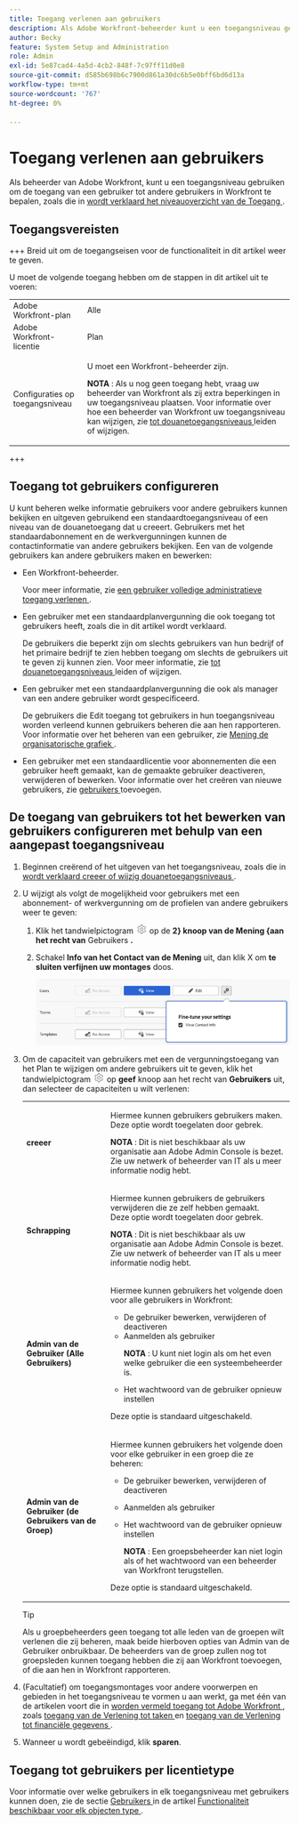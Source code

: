 ```yaml
---
title: Toegang verlenen aan gebruikers
description: Als Adobe Workfront-beheerder kunt u een toegangsniveau gebruiken om de toegang van een gebruiker tot andere gebruikers in Workfront te definiëren.
author: Becky
feature: System Setup and Administration
role: Admin
exl-id: 5e87cad4-4a5d-4cb2-848f-7c97ff11d0e8
source-git-commit: d585b698b6c7900d861a30dc6b5e0bff6bd6d13a
workflow-type: tm+mt
source-wordcount: '767'
ht-degree: 0%

---
```



# Toegang verlenen aan gebruikers

Als beheerder van Adobe Workfront, kunt u een toegangsniveau gebruiken om de toegang van een gebruiker tot andere gebruikers in Workfront te bepalen, zoals die in [ wordt verklaard het niveauoverzicht van de Toegang ](../../../administration-and-setup/add-users/access-levels-and-object-permissions/access-levels-overview.md).

## Toegangsvereisten

+++ Breid uit om de toegangseisen voor de functionaliteit in dit artikel weer te geven.

U moet de volgende toegang hebben om de stappen in dit artikel uit te voeren:

<table style="table-layout:auto"> 
 <col> 
 <col> 
 <tbody> 
  <tr> 
   <td role="rowheader">Adobe Workfront-plan</td> 
   <td>Alle</td> 
  </tr> 
  <tr> 
   <td role="rowheader">Adobe Workfront-licentie</td> 
   <td>Plan</td> 
  </tr> 
  <tr> 
   <td role="rowheader">Configuraties op toegangsniveau</td> 
   <td> <p>U moet een Workfront-beheerder zijn.</p> <p><b> NOTA </b>: Als u nog geen toegang hebt, vraag uw beheerder van Workfront als zij extra beperkingen in uw toegangsniveau plaatsen. Voor informatie over hoe een beheerder van Workfront uw toegangsniveau kan wijzigen, zie <a href="../../../administration-and-setup/add-users/configure-and-grant-access/create-modify-access-levels.md" class="MCXref xref" data-mc-variable-override=""> tot douanetoegangsniveaus </a> leiden of wijzigen.</p> </td> 
  </tr> 
 </tbody> 
</table>

+++

## Toegang tot gebruikers configureren

U kunt beheren welke informatie gebruikers voor andere gebruikers kunnen bekijken en uitgeven gebruikend een standaardtoegangsniveau of een niveau van de douanetoegang dat u creeert. Gebruikers met het standaardabonnement en de werkvergunningen kunnen de contactinformatie van andere gebruikers bekijken. Een van de volgende gebruikers kan andere gebruikers maken en bewerken:

* Een Workfront-beheerder.

  Voor meer informatie, zie [ een gebruiker volledige administratieve toegang verlenen ](../../../administration-and-setup/add-users/configure-and-grant-access/grant-a-user-full-administrative-access.md).

* Een gebruiker met een standaardplanvergunning die ook toegang tot gebruikers heeft, zoals die in dit artikel wordt verklaard.

  De gebruikers die beperkt zijn om slechts gebruikers van hun bedrijf of het primaire bedrijf te zien hebben toegang om slechts de gebruikers uit te geven zij kunnen zien. Voor meer informatie, zie [ tot douanetoegangsniveaus ](../../../administration-and-setup/add-users/configure-and-grant-access/create-modify-access-levels.md) leiden of wijzigen.

* Een gebruiker met een standaardplanvergunning die ook als manager van een andere gebruiker wordt gespecificeerd.

  De gebruikers die Edit toegang tot gebruikers in hun toegangsniveau worden verleend kunnen gebruikers beheren die aan hen rapporteren. Voor informatie over het beheren van een gebruiker, zie [ Mening de organisatorische grafiek ](../../../people-teams-and-groups/work-directly-with-others/view-the-org-chart.md).

* Een gebruiker met een standaardlicentie voor abonnementen die een gebruiker heeft gemaakt, kan de gemaakte gebruiker deactiveren, verwijderen of bewerken. Voor informatie over het creëren van nieuwe gebruikers, zie [ gebruikers ](../../../administration-and-setup/add-users/create-and-manage-users/add-users.md) toevoegen.

## De toegang van gebruikers tot het bewerken van gebruikers configureren met behulp van een aangepast toegangsniveau

1. Beginnen creërend of het uitgeven van het toegangsniveau, zoals die in [ wordt verklaard creeer of wijzig douanetoegangsniveaus ](../../../administration-and-setup/add-users/configure-and-grant-access/create-modify-access-levels.md).
1. U wijzigt als volgt de mogelijkheid voor gebruikers met een abonnement- of werkvergunning om de profielen van andere gebruikers weer te geven:

   1. Klik het tandwielpictogram ![](assets/gear-icon-settings.png) op de **2} knoop van de Mening {aan het recht van** Gebruikers **.**

   1. Schakel **Info van het Contact van de Mening** uit, dan klik X om **te sluiten verfijnen uw montages** doos.

      ![ verbeter gebruikersinstellingen ](assets/fine-tune-users.png)

1. Om de capaciteit van gebruikers met een de vergunningstoegang van het Plan te wijzigen om andere gebruikers uit te geven, klik het tandwielpictogram ![](assets/gear-icon-settings.png) op **geef** knoop aan het recht van **Gebruikers** uit, dan selecteer de capaciteiten u wilt verlenen:

   <table style="table-layout:auto"> 
    <col> 
    <col> 
    <tbody> 
     <tr> 
      <td role="rowheader"><strong> creeer </strong> </td> 
      <td> <p>Hiermee kunnen gebruikers gebruikers maken.<br> Deze optie wordt toegelaten door gebrek.</p> 
     <p><b> NOTA </b>: Dit is niet beschikbaar als uw organisatie aan Adobe Admin Console is bezet. Zie uw netwerk of beheerder van IT als u meer informatie nodig hebt.</p>
        </td>  
     </tr> 
     <tr> 
      <td role="rowheader"><strong> Schrapping </strong> </td> 
      <td> <p> Hiermee kunnen gebruikers de gebruikers verwijderen die ze zelf hebben gemaakt.<br> Deze optie wordt toegelaten door gebrek.</p> <p><b> NOTA </b>: Dit is niet beschikbaar als uw organisatie aan Adobe Admin Console is bezet. Zie uw netwerk of beheerder van IT als u meer informatie nodig hebt.</p> </td> 
     </tr> 
     <tr> 
      <td role="rowheader"><strong> Admin van de Gebruiker (Alle Gebruikers) </strong> </td> 
      <td> <p>Hiermee kunnen gebruikers het volgende doen voor alle gebruikers in Workfront:</p> 
       <ul> 
        <li>De gebruiker bewerken, verwijderen of deactiveren</li> 
        <li>Aanmelden als gebruiker<p><b> NOTA </b>: U kunt niet login als om het even welke gebruiker die een systeembeheerder is.</p></li> 
        <li>Het wachtwoord van de gebruiker opnieuw instellen</li> 
       </ul> <p>Deze optie is standaard uitgeschakeld.</p> </td> 
     </tr> 
     <tr> 
      <td role="rowheader"><strong> Admin van de Gebruiker (de Gebruikers van de Groep) </strong> </td> 
      <td> <p>Hiermee kunnen gebruikers het volgende doen voor elke gebruiker in een groep die ze beheren: 
        <ul>
         <li><p>De gebruiker bewerken, verwijderen of deactiveren</p></li>
         <li>Aanmelden als gebruiker</li>
         <li><p>Het wachtwoord van de gebruiker opnieuw instellen</p><p><b> NOTA </b>: Een groepsbeheerder kan niet login als of het wachtwoord van een beheerder van Workfront terugstellen.</p></li>
        </ul><p>Deze optie is standaard uitgeschakeld.</p></p> </td> 
     </tr> 
    </tbody> 
   </table>

   >[!TIP]
   >
   >Als u groepbeheerders geen toegang tot alle leden van de groepen wilt verlenen die zij beheren, maak beide hierboven opties van Admin van de Gebruiker onbruikbaar. De beheerders van de groep zullen nog tot groepsleden kunnen toegang hebben die zij aan Workfront toevoegen, of die aan hen in Workfront rapporteren.

1. (Facultatief) om toegangsmontages voor andere voorwerpen en gebieden in het toegangsniveau te vormen u aan werkt, ga met één van de artikelen voort die in [ worden vermeld toegang tot Adobe Workfront ](../../../administration-and-setup/add-users/configure-and-grant-access/configure-access.md), zoals [ toegang van de Verlening tot taken ](../../../administration-and-setup/add-users/configure-and-grant-access/grant-access-tasks.md) en [ toegang van de Verlening tot financiële gegevens ](../../../administration-and-setup/add-users/configure-and-grant-access/grant-access-financial.md).
1. Wanneer u wordt gebeëindigd, klik **sparen**.

## Toegang tot gebruikers per licentietype

Voor informatie over welke gebruikers in elk toegangsniveau met gebruikers kunnen doen, zie de sectie [ Gebruikers ](../../../administration-and-setup/add-users/access-levels-and-object-permissions/functionality-available-for-each-object-type.md#users) in de artikel [ Functionaliteit beschikbaar voor elk objecten type ](../../../administration-and-setup/add-users/access-levels-and-object-permissions/functionality-available-for-each-object-type.md).
